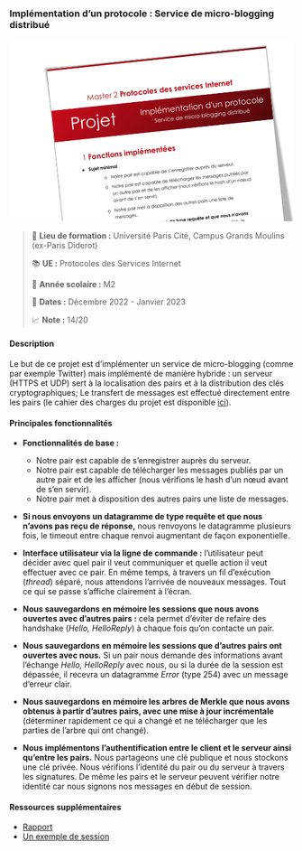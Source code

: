 ### Implémentation d’un protocole : Service de micro-blogging distribué
![distributed-microblogging-img.png](distributed-microblogging-img.png)
> :school: **Lieu de formation :** Université Paris Cité, Campus Grands Moulins (ex-Paris Diderot)
> 
> :books: **UE :** Protocoles des Services Internet
> 
> :pushpin: **Année scolaire :** M2
> 
> :calendar: **Dates :** Décembre 2022 - Janvier 2023
> 
> :chart_with_upwards_trend: **Note :** 14/20

#### Description
Le but de ce projet est d’implémenter un service de micro-blogging (comme par exemple Twitter) mais implémenté de manière hybride : un serveur (HTTPS et UDP) sert à la localisation des pairs et à la distribution des clés cryptographiques; Le transfert de messages est effectué directement entre les pairs (le cahier des charges du projet est disponible [ici](https://www.irif.fr/~jch/enseignement/2022/internet/projet.pdf)). 

#### Principales fonctionnalités
- **Fonctionnalités de base :**
  - Notre pair est capable de s’enregistrer auprès du serveur.
  - Notre pair est capable de télécharger les messages publiés par un autre pair et de les afficher (nous vérifions le hash d’un nœud avant de s’en servir).
  - Notre pair met à disposition des autres pairs une liste de messages.
 
- **Si nous envoyons un datagramme de type requête et que nous n’avons pas reçu de réponse,** nous renvoyons le datagramme plusieurs fois, le timeout entre chaque renvoi augmentant de façon exponentielle.

- **Interface utilisateur via la ligne de commande :** l’utilisateur peut décider avec quel pair il veut communiquer et quelle action il veut effectuer avec ce pair. En même temps, à travers un fil d’exécution (_thread_) séparé, nous attendons l’arrivée de nouveaux messages. Tout ce qui se passe s’affiche clairement à l’écran.

- **Nous sauvegardons en mémoire les sessions que nous avons ouvertes avec d’autres pairs :** cela permet d’éviter de refaire des handshake (_Hello, HelloReply_) à chaque fois qu’on contacte un pair.

- **Nous sauvegardons en mémoire les sessions que d’autres pairs ont ouvertes avec nous.** Si un pair nous demande des informations avant l’échange _Hello, HelloReply_ avec nous, ou si la durée de la session est dépassée, il recevra un datagramme _Error_ (type 254) avec un message d’erreur clair.

- **Nous sauvegardons en mémoire les arbres de Merkle que nous avons obtenus à partir d’autres pairs, avec une mise à jour incrémentale** (déterminer rapidement ce qui a changé et ne télécharger que les parties de l’arbre qui ont changé).
  
- **Nous implémentons l’authentification entre le client et le serveur ainsi qu’entre les pairs.** Nous partageons une clé publique et nous stockons une clé privée. Nous vérifions l’identité du pair ou du serveur à travers les signatures. De même les pairs et le serveur peuvent vérifier notre identité car nous signons nos messages en début de session.

#### Ressources supplémentaires
- [Rapport]()
- [Un exemple de session]()
